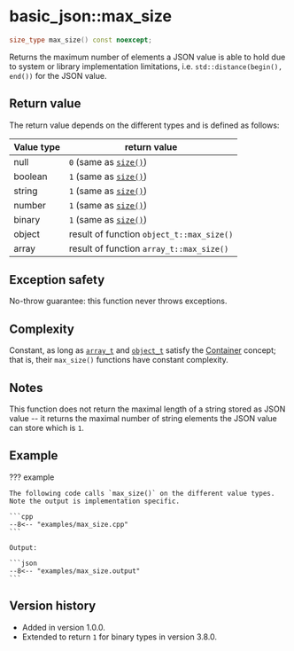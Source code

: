 # basic_json::max_size

```cpp
size_type max_size() const noexcept;
```

Returns the maximum number of elements a JSON value is able to hold due to system or library implementation limitations,
i.e. `std::distance(begin(), end())` for the JSON value.
    
## Return value

The return value depends on the different types and is defined as follows:

Value type  | return value
----------- | -------------
null        | `0` (same as [`size()`](size.md))
boolean     | `1` (same as [`size()`](size.md))
string      | `1` (same as [`size()`](size.md))
number      | `1` (same as [`size()`](size.md))
binary      | `1` (same as [`size()`](size.md))
object      | result of function `object_t::max_size()`
array       | result of function `array_t::max_size()`

## Exception safety

No-throw guarantee: this function never throws exceptions.

## Complexity

Constant, as long as [`array_t`](array_t.md) and [`object_t`](object_t.md) satisfy the
[Container](https://en.cppreference.com/w/cpp/named_req/Container) concept; that is, their `max_size()` functions have
constant complexity.

## Notes

This function does not return the maximal length of a string stored as JSON value -- it returns the maximal number of
string elements the JSON value can store which is `1`.

## Example

??? example

    The following code calls `max_size()` on the different value types. Note the output is implementation specific.
        
    ```cpp
    --8<-- "examples/max_size.cpp"
    ```
    
    Output:
    
    ```json
    --8<-- "examples/max_size.output"
    ```

## Version history

- Added in version 1.0.0.
- Extended to return `1` for binary types in version 3.8.0.
